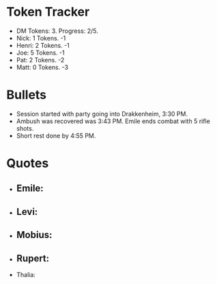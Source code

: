 
# Token Tracker 
- DM Tokens: 3. Progress: 2/5.
- Nick: 1 Tokens. -1
- Henri: 2 Tokens. -1
- Joe: 5 Tokens. -1
- Pat: 2 Tokens. -2
- Matt: 0 Tokens. -3

# Bullets
- Session started with party going into Drakkenheim, 3:30 PM.
- Ambush was recovered was 3:43 PM.
	Emile ends combat with 5 rifle shots.
- Short rest done by 4:55 PM.
# Quotes
- Emile:
	- 
- Levi:
	- 
- Mobius:
	- 
- Rupert:
	- 
- Thalia: 